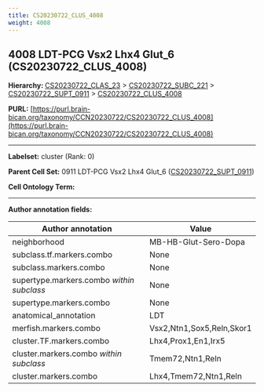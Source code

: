 ```yaml
---
title: CS20230722_CLUS_4008
weight: 4008
---
```

## 4008 LDT-PCG Vsx2 Lhx4 Glut_6 (CS20230722_CLUS_4008)
<b>Hierarchy: </b>
[CS20230722_CLAS_23](../CS20230722_CLAS_23) >
[CS20230722_SUBC_221](../CS20230722_SUBC_221) >
[CS20230722_SUPT_0911](../CS20230722_SUPT_0911) >
[CS20230722_CLUS_4008](../CS20230722_CLUS_4008)

**PURL:** [https://purl.brain-bican.org/taxonomy/CCN20230722/CS20230722_CLUS_4008](https://purl.brain-bican.org/taxonomy/CCN20230722/CS20230722_CLUS_4008)

---


**Labelset:** cluster (Rank: 0)

**Parent Cell Set:** 0911 LDT-PCG Vsx2 Lhx4 Glut_6 ([CS20230722_SUPT_0911](../CS20230722_SUPT_0911))



**Cell Ontology Term:** 

[MARKER GENES.]: #


---

[TRANSFERRED ANNOTATIONS.]: #


[AUTHOR ANNOTATION FIELDS.]: #


**Author annotation fields:**

| Author annotation | Value |
|-------------------|-------|
|neighborhood|MB-HB-Glut-Sero-Dopa|
|subclass.tf.markers.combo|None|
|subclass.markers.combo|None|
|supertype.markers.combo _within subclass_|None|
|supertype.markers.combo|None|
|anatomical_annotation|LDT|
|merfish.markers.combo|Vsx2,Ntn1,Sox5,Reln,Skor1|
|cluster.TF.markers.combo|Lhx4,Prox1,En1,Irx5|
|cluster.markers.combo _within subclass_|Tmem72,Ntn1,Reln|
|cluster.markers.combo|Lhx4,Tmem72,Ntn1,Reln|
